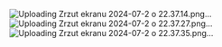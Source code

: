 ![Uploading Zrzut ekranu 2024-07-2 o 22.37.14.png…]()
![Uploading Zrzut ekranu 2024-07-2 o 22.37.27.png…]()
![Uploading Zrzut ekranu 2024-07-2 o 22.37.35.png…]()
